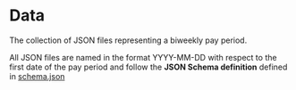 # Data

The collection of JSON files representing a biweekly pay period.

All JSON files are named in the format YYYY-MM-DD with respect to the first date of the pay period and follow the 
**JSON Schema definition** defined in [schema.json](./schema.json)
